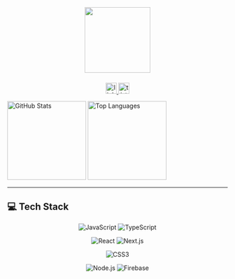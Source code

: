 <div align="center">
  <img height="150" src="https://raw.githubusercontent.com/Tarikul-Islam-Anik/Animated-Fluent-Emojis/master/Emojis/Smilies/Heart%20on%20Fire.png"  />
</div>


###

<div align="center">

  <!-- LinkedIn -->
  <a href="https://www.linkedin.com/in/taeheekim16/" target="_blank">
    <img src="https://img.shields.io/static/v1?message=LinkedIn&logo=linkedin&label=&color=0077B5&logoColor=white&labelColor=&style=for-the-badge" height="25" alt="linkedin logo"  />
  </a>

  <!-- Tistory -->
  <a href="https://cloudy-b.tistory.com/" target="_blank">
    <img src="https://img.shields.io/badge/Tistory-000000?style=for-the-badge&logo=tistory&logoColor=white" height="25" alt="tistory logo"  />
  </a>

</div>


  <!-- 📊 가로 배치: Stats + Top Languages -->
<img
    src="https://github-readme-stats.vercel.app/api?username=Cloud-bb&show_icons=true&theme=greywhite&border_radius=20&v=1"
    height="180"
    alt="GitHub Stats"
  />
  <img
    src="https://github-readme-stats.vercel.app/api/top-langs/?username=Cloud-bb&layout=compact&theme=graywhite&border_radius=20"
    height="180"
    alt="Top Languages"
  />

</div>

---

## 💻 Tech Stack

<div align="center">

<!-- 언어 -->
![JavaScript](https://img.shields.io/badge/JavaScript-FFFFFF?style=for-the-badge&logo=javascript&logoColor=F7DF1E)
![TypeScript](https://img.shields.io/badge/TypeScript-FFFFFF?style=for-the-badge&logo=typescript&logoColor=3178C6)

<!-- 프레임워크 -->
![React](https://img.shields.io/badge/React-FFFFFF?style=for-the-badge&logo=react&logoColor=61DAFB)
![Next.js](https://img.shields.io/badge/Next.js-FFFFFF?style=for-the-badge&logo=nextdotjs&logoColor=000000)

<!-- 스타일링 -->
![CSS3](https://img.shields.io/badge/CSS3-FFFFFF?style=for-the-badge&logo=css3&logoColor=1572B6)
<!-- Tailwind은 현재 사용 안 하시면 빼도 돼요 -->
<!-- ![TailwindCSS](https://img.shields.io/badge/TailwindCSS-FFFFFF?style=for-the-badge&logo=tailwindcss&logoColor=06B6D4) -->

<!-- 백엔드/DB -->
![Node.js](https://img.shields.io/badge/Node.js-FFFFFF?style=for-the-badge&logo=nodedotjs&logoColor=339933)
![Firebase](https://img.shields.io/badge/Firebase-FFFFFF?style=for-the-badge&logo=firebase&logoColor=FFCA28)

</div>

